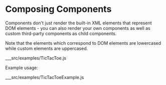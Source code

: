 # Composing Components

Components don't just render the built-in XML elements that represent DOM elements - you can also render your own
components as well as custom third-party components as child components.

Note that the elements which correspond to DOM elements are lowercased while custom elements are uppercased.

___src/examples/TicTacToe.js

Example usage:

___src/examples/TicTacToeExample.js
